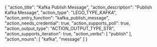 {
"action_title": "Kafka Publish Message",
"action_description": "Publish Kafka Message",
"action_type": "LEGO_TYPE_KAFKA",
"action_entry_function": "kafka_publish_message",
"action_needs_credential": true,
"action_supports_poll": true,
"action_output_type": "ACTION_OUTPUT_TYPE_STR",
"action_supports_iteration": true,
"action_verbs": [
"publish"
],
"action_nouns": [
"kafka",
"message"
]
}
